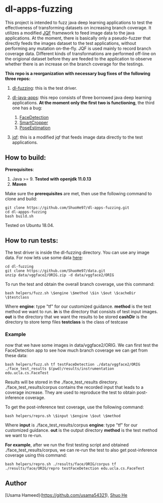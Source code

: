 # dl-apps-fuzzing
This project is intended to fuzz java deep learning applications to test the effectiveness of transforming datasets on increasing branch coverage. It utilizes a modified [JQF](https://github.com/rohanpadhye/JQF) framework to feed image data to the java applications. At the moment, there is basically only a pseudo-fuzzer that directly feeds the images dataset to the test applications, without performing any mutation on-the-fly. JQF is used mainly to record branch coverage data. Different kinds of transformations are performed off-line on the origional dataset before they are feeded to the application to observe whether there is an increase on the branch coverage for the testings. 

**This repo is a reorganization with necessary bug fixes of the following three repos:**

1. [dl-fuzzing](https://github.com/usama54321/dl-fuzzing): this is the test driver.

2. [dl-java-apps](https://github.com/usama54321/dl-java-apps): this repo consists of three borrowed java deep learning applications. **At the moment only the first two is functioning**, the third one has a bug:
    1. [FaceDetection](https://github.com/tzolov/mtcnn-java)
    2. [SmartCropper](https://github.com/pqpo/SmartCropper)
    3. [PoseEstimation](https://fritz.mycloudrepo.io/public/repositories/android/ai/fritz/)

3. [jqf](https://github.com/usama54321/jqf): this is a modified jqf that feeds image data directly to the test applications.

## How to build:
**Prerequisites**:
1. Java >= 9. **Tested with openjdk 11.0.13**
2. **Maven**

Make sure the **prerequisites** are met, then use the following command to clone and build:
```
git clone https://github.com/ShuoHe97/dl-apps-fuzzing.git
cd dl-appps-fuzzing
bash build.sh
```
Tested on Ubuntu 18.04.


## How to run tests:
The test driver is inside the dl-fuzzing directory. You can use any image data. For now lets use some data [here](https://github.com/ShuoHe97/data):
```
cd dl-fuzzing
git clone https://github.com/ShuoHe97/data.git
unzip data/vggface2/ORIG.zip -d data/vggface2/ORIG
```

To run the test and obtain the overall branch coverage, use this command:
```
bash helpers/fuzz.sh \$engine \$method \$in \$out \$cacheDir \$testclass
```
Where 
**engine**: type "tf" for our customized guidance.
**method** is the test method we want to run. 
**in** is the directory that consists of test input images.
**out** is the directory that we want the results to be stored
**cashDir** is the directory to store temp files
**testclass** is the class of testcase

### Example 
now that we have some images in data/vggface2/ORIG. We can first test the FaceDetection app to see how much branch coverage we can get from these data:
```
bash helpers/fuzz.sh tf testFaceDetection ./data/vggface2/ORIG ./face_test_results $(pwd)/results/instrumentation edu.ucla.cs.FaceTest
```
Results will be stored in the ./face_test_results directory. ./face_test_results/corpus contains the recorded input that leads to a coverage increase. They are used to reproduce the test to obtain post-inference coverage.

To get the post-inference test coverage, use the following command:
```
bash helpers/repro.sh \$input \$engine \$out \$method
```
Where
**input** is ./face_test_results/corpus
**engine**: type "tf" for our customized guidance.
**out** is the output directory
**method** is the test method we want to re-run. 

**For example**, after we run the first testing script and obtained ./face_test_results/corpus, we can re-run the test to also get post-inference coverage using this command:
```
bash helpers/repro.sh ./results/face/ORIG/corpus tf ./results/face/ORIG/repro testFaceDetection edu.ucla.cs.FaceTest
```

## Author
[Usama Hameed}(https://github.com/usama54321), [Shuo He](https://github.com/ShuoHe97)
